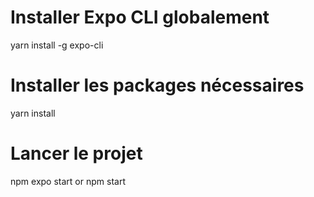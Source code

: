 # Installer Expo CLI globalement
yarn install -g expo-cli

# Installer les packages nécessaires
yarn install

# Lancer le projet
npm expo start or npm start
